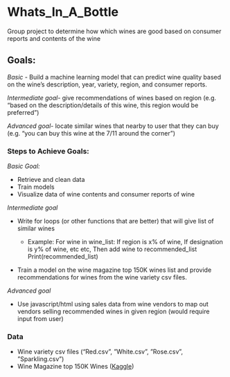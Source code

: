 # Whats_In_A_Bottle
Group project to determine how which wines are good based on consumer reports and contents of the wine

## Goals:
*Basic* - Build a machine learning model that can predict wine quality based on the wine’s description, year, variety, region, and consumer reports.
 
*Intermediate goal*- give recommendations of wines based on region (e.g. “based on the description/details of this wine, this region would be preferred”)
 
*Advanced goal*- locate similar wines that nearby to user that they can buy  (e.g. “you can buy this wine at the 7/11 around the corner”)
 
### Steps to Achieve Goals:
*Basic Goal:*
- Retrieve and clean data
- Train models
- Visualize data of wine contents and consumer reports of wine
 
*Intermediate goal*
- Write for loops (or other functions that are better) that will give list of similar wines
    - Example: For wine in wine_list:
        If region is x% of wine,
        If designation is y% of wine, etc etc,
        Then add wine to recommended_list
        Print(recommended_list)
    
- Train a model on the wine magazine top 150K wines list and provide recommendations for wines from the wine variety csv files.
 
*Advanced goal*
- Use javascript/html using sales data from wine vendors to map out vendors selling recommended wines in given region (would require input from user)

### Data
- Wine variety csv files (“Red.csv”, ”White.csv”, ”Rose.csv”, ”Sparkling.csv”)
- Wine Magazine top 150K Wines ([Kaggle](https://www.kaggle.com/zynicide/wine-reviews?select=winemag-data_first150k.csv))
